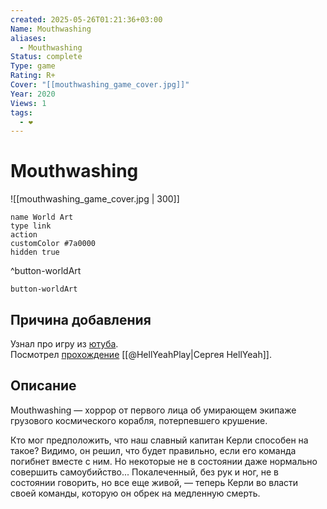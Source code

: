 ```yaml
---
created: 2025-05-26T01:21:36+03:00
Name: Mouthwashing
aliases:
  - Mouthwashing
Status: complete
Type: game
Rating: R+
Cover: "[[mouthwashing_game_cover.jpg]]"
Year: 2020
Views: 1
tags:
  - ❤
---
```


# Mouthwashing

![[mouthwashing_game_cover.jpg | 300]]


```button
name World Art
type link
action 
customColor #7a0000
hidden true
```
^button-worldArt



`button-worldArt`

## Причина добавления

Узнал про игру из [ютуба](https://youtu.be/LzZSV_PHaJM?si=eYlg_rMJQCxzTdSU).  
Посмотрел [прохождение](https://youtu.be/XZm5cNR73y0) [[@HellYeahPlay|Сергея HellYeah]].


## Описание

Mouthwashing — хоррор от первого лица об умирающем экипаже грузового космического корабля, потерпевшего крушение.

Кто мог предположить, что наш славный капитан Керли способен на такое? Видимо, он решил, что будет правильно, если его команда погибнет вместе с ним. Но некоторые не в состоянии даже нормально совершить самоубийство... Покалеченный, без рук и ног, не в состоянии говорить, но все еще живой, — теперь Керли во власти своей команды, которую он обрек на медленную смерть.
